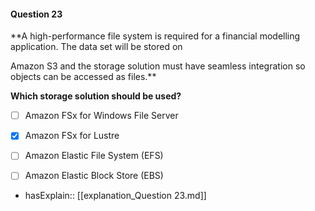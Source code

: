 #### Question  23


**A high-performance file system is required for a financial modelling application. The data set will be stored on

Amazon S3 and the storage solution must have seamless integration so objects can be accessed as files.**


**Which storage solution should be used?**


- [ ] Amazon FSx for Windows File Server


- [x] Amazon FSx for Lustre


- [ ] Amazon Elastic File System (EFS)


- [ ] Amazon Elastic Block Store (EBS)



- hasExplain:: [[explanation_Question  23.md]]